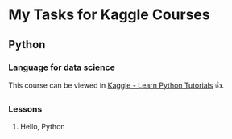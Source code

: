 # My Tasks for Kaggle Courses


## Python
### Language for data science

This course can be viewed in [Kaggle - Learn Python Tutorials](https://www.kaggle.com/learn/python/) :+1:.

### Lessons

1. Hello, Python


